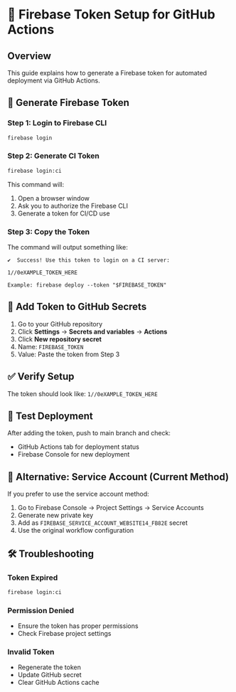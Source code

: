 # 🔑 Firebase Token Setup for GitHub Actions

## Overview

This guide explains how to generate a Firebase token for automated deployment via GitHub Actions.

## 🔧 Generate Firebase Token

### Step 1: Login to Firebase CLI

```bash
firebase login
```

### Step 2: Generate CI Token

```bash
firebase login:ci
```

This command will:
1. Open a browser window
2. Ask you to authorize the Firebase CLI
3. Generate a token for CI/CD use

### Step 3: Copy the Token

The command will output something like:
```
✔  Success! Use this token to login on a CI server:

1//0eXAMPLE_TOKEN_HERE

Example: firebase deploy --token "$FIREBASE_TOKEN"
```

## 🔐 Add Token to GitHub Secrets

1. Go to your GitHub repository
2. Click **Settings** → **Secrets and variables** → **Actions**
3. Click **New repository secret**
4. Name: `FIREBASE_TOKEN`
5. Value: Paste the token from Step 3

## ✅ Verify Setup

The token should look like: `1//0eXAMPLE_TOKEN_HERE`

## 🚀 Test Deployment

After adding the token, push to main branch and check:
- GitHub Actions tab for deployment status
- Firebase Console for new deployment

## 🔄 Alternative: Service Account (Current Method)

If you prefer to use the service account method:

1. Go to Firebase Console → Project Settings → Service Accounts
2. Generate new private key
3. Add as `FIREBASE_SERVICE_ACCOUNT_WEBSITE14_FB82E` secret
4. Use the original workflow configuration

## 🛠️ Troubleshooting

### Token Expired
```bash
firebase login:ci
```

### Permission Denied
- Ensure the token has proper permissions
- Check Firebase project settings

### Invalid Token
- Regenerate the token
- Update GitHub secret
- Clear GitHub Actions cache 
